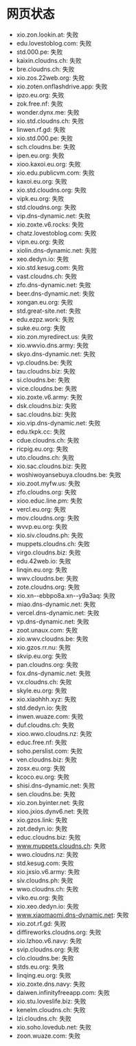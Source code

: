 # 网页状态
- xio.zon.lookin.at: 失败
- edu.lovestoblog.com: 失败
- std.000.pe: 失败
- kaixin.cloudns.ch: 失败
- bre.cloudns.ch: 失败
- xio.zos.22web.org: 失败
- xio.zoten.onflashdrive.app: 失败
- ipzo.eu.org: 失败
- zok.free.nf: 失败
- wonder.dynx.me: 失败
- xio.std.cloudns.ch: 失败
- linwen.rf.gd: 失败
- xio.std.000.pe: 失败
- sch.cloudns.be: 失败
- ipen.eu.org: 失败
- xioo.kaxoi.eu.org: 失败
- xio.edu.publicvm.com: 失败
- kaxoi.eu.org: 失败
- xio.std.cloudns.org: 失败
- vipk.eu.org: 失败
- std.cloudns.org: 失败
- vip.dns-dynamic.net: 失败
- xio.zoxte.v6.rocks: 失败
- chatz.lovestoblog.com: 失败
- vipn.eu.org: 失败
- xiolin.dns-dynamic.net: 失败
- xeo.dedyn.io: 失败
- xio.std.kesug.com: 失败
- vast.cloudns.ch: 失败
- zfo.dns-dynamic.net: 失败
- beer.dns-dynamic.net: 失败
- xongan.eu.org: 失败
- std.great-site.net: 失败
- edu.ezpz.work: 失败
- suke.eu.org: 失败
- xio.zon.myredirect.us: 失败
- xio.wwvio.dns.army: 失败
- skyo.dns-dynamic.net: 失败
- vp.cloudns.be: 失败
- tau.cloudns.biz: 失败
- si.cloudns.be: 失败
- vice.cloudns.be: 失败
- xio.zoxte.v6.army: 失败
- dsk.cloudns.biz: 失败
- sac.cloudns.biz: 失败
- xio.vip.dns-dynamic.net: 失败
- edu.tkpk.cc: 失败
- cdue.cloudns.ch: 失败
- ricpig.eu.org: 失败
- uto.cloudns.ch: 失败
- xio.sac.cloudns.biz: 失败
- woshiwoyansebuya.cloudns.be: 失败
- xio.zoot.myfw.us: 失败
- zfo.cloudns.org: 失败
- xioo.educ.line.pm: 失败
- vercl.eu.org: 失败
- mov.cloudns.org: 失败
- wvvp.eu.org: 失败
- xio.siv.cloudns.ph: 失败
- muppets.cloudns.ch: 失败
- virgo.cloudns.biz: 失败
- edu.42web.io: 失败
- linqin.eu.org: 失败
- wwv.cloudns.be: 失败
- zote.cloudns.org: 失败
- xio.xn--ebbpo8a.xn--y9a3aq: 失败
- miao.dns-dynamic.net: 失败
- vercel.dns-dynamic.net: 失败
- vp.dns-dynamic.net: 失败
- zoot.unaux.com: 失败
- xio.wwv.cloudns.be: 失败
- xio.gzos.rr.nu: 失败
- skvip.eu.org: 失败
- pan.cloudns.org: 失败
- fox.dns-dynamic.net: 失败
- vx.cloudns.ch: 失败
- skyle.eu.org: 失败
- xio.xiaohhh.xyz: 失败
- std.dedyn.io: 失败
- inwen.wuaze.com: 失败
- duf.cloudns.ch: 失败
- xioo.wwo.cloudns.nz: 失败
- educ.free.nf: 失败
- soho.perslist.com: 失败
- ven.cloudns.biz: 失败
- zosx.eu.org: 失败
- kcoco.eu.org: 失败
- shisi.dns-dynamic.net: 失败
- sen.cloudns.be: 失败
- xio.zon.byinter.net: 失败
- xioo.jxios.dynv6.net: 失败
- xio.gzos.link: 失败
- zot.dedyn.io: 失败
- educ.cloudns.biz: 失败
- www.muppets.cloudns.ch: 失败
- wwo.cloudns.nz: 失败
- std.kesug.com: 失败
- xio.jxsio.v6.army: 失败
- siv.cloudns.ph: 失败
- wwo.cloudns.ch: 失败
- viko.eu.org: 失败
- xio.xeo.dedyn.io: 失败
- www.xiaomaomi.dns-dynamic.net: 失败
- xio.zot.rf.gd: 失败
- diffireworks.cloudns.org: 失败
- xio.lzhoo.v6.navy: 失败
- svip.cloudns.org: 失败
- clo.cloudns.be: 失败
- stds.eu.org: 失败
- linqing.eu.org: 失败
- xio.zoxte.dns.navy: 失败
- daiwen.infinityfreeapp.com: 失败
- xio.stu.loveslife.biz: 失败
- kenelm.cloudns.ch: 失败
- lzi.cloudns.ch: 失败
- xio.soho.lovedub.net: 失败
- zoon.wuaze.com: 失败
